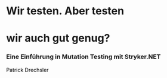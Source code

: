 # Wir testen. Aber testen 
# wir auch gut genug?

### Eine Einführung in Mutation Testing mit Stryker.NET

Patrick Drechsler

<style>
.slidev-layout.cover h1 {
    font-family: Inter;
    background-image: none;
    color: black;
    padding-left: 0;
}
p {
    color: black;
}
</style>
